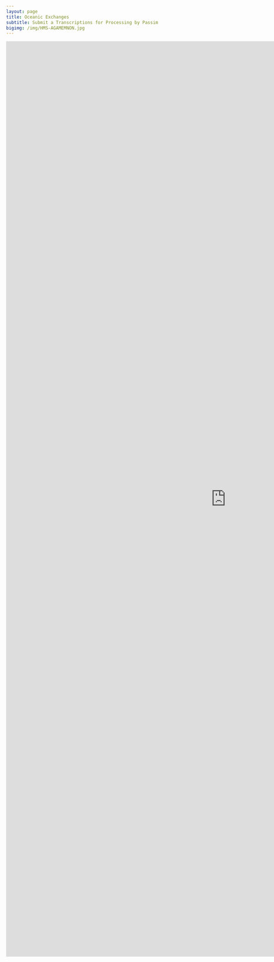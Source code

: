 ```yaml
---
layout: page
title: Oceanic Exchanges
subtitle: Submit a Transcriptions for Processing by Passim
bigimg: /img/HMS-AGAMEMNON.jpg
---
```


<html>
<iframe src="https://docs.google.com/forms/d/e/1FAIpQLSdWWjwTkAiXUVqOd-PSLLBB-G7MxFHA10GJ9YqziRR293YPNQ/viewform?embedded=true" frameborder="0" marginheight="0" marginwidth="-500" width="1200" height="2500">Loading...</iframe>
</html>
